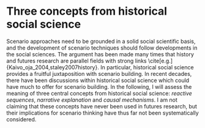 # Three concepts from historical social science

Scenario approaches need to be grounded in a solid social scientific basis, and the development of scenario techniques should follow developments in the social sciences. The argument has been made many times that history and futures research are parallel fields with strong links \cite[e.g.]{Kaivo_oja_2004,staley2007history}. In particular, historical social science provides a fruitful juxtaposition with scenario building. In recent decades, there have been discussions within historical social science which could have much to offer for scenario building. In the following, I will assess the meaning of three central concepts from historical social science: *reactive sequences*, *narrative explanation* and *causal mechanisms*. I am not claiming that these concepts have never been used in futures research, but their implications for scenario thinking have thus far not been systematically considered.

